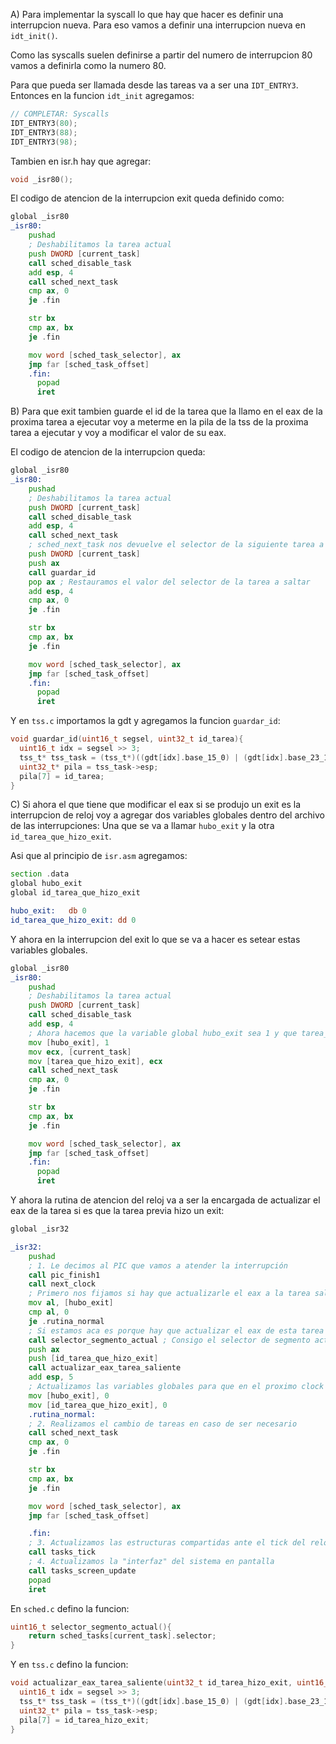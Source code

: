 A) Para implementar la syscall lo que hay que hacer es definir una interrupcion nueva. Para eso vamos a definir una interrupcion nueva en `idt_init()`.

Como las syscalls suelen definirse a partir del numero de interrupcion 80 vamos a definirla como la numero 80.

Para que pueda ser llamada desde las tareas va a ser una `IDT_ENTRY3`. Entonces en la funcion `idt_init` agregamos: 

```c
// COMPLETAR: Syscalls
IDT_ENTRY3(80);
IDT_ENTRY3(88);
IDT_ENTRY3(98);
```

Tambien en isr.h hay que agregar:

```h
void _isr80();
```

El codigo de atencion de la interrupcion exit queda definido como: 

```asm
global _isr80
_isr80:
    pushad
    ; Deshabilitamos la tarea actual
    push DWORD [current_task]
    call sched_disable_task
    add esp, 4
    call sched_next_task
    cmp ax, 0
    je .fin

    str bx
    cmp ax, bx
    je .fin

    mov word [sched_task_selector], ax
    jmp far [sched_task_offset] 
    .fin: 
      popad
      iret
```

B) Para que exit tambien guarde el id de la tarea que la llamo en el eax de la proxima tarea a ejecutar voy a meterme en la pila de la tss de la proxima tarea a ejecutar y voy a modificar el valor de su eax. 

El codigo de atencion de la interrupcion queda: 

```asm
global _isr80
_isr80:
    pushad
    ; Deshabilitamos la tarea actual
    push DWORD [current_task]
    call sched_disable_task
    add esp, 4
    call sched_next_task
    ; sched_next_task nos devuelve el selector de la siguiente tarea a ejecutar. 
    push DWORD [current_task]
    push ax
    call guardar_id
    pop ax ; Restauramos el valor del selector de la tarea a saltar
    add esp, 4
    cmp ax, 0
    je .fin

    str bx
    cmp ax, bx
    je .fin

    mov word [sched_task_selector], ax
    jmp far [sched_task_offset] 
    .fin: 
      popad
      iret
```

Y en `tss.c` importamos la gdt y agregamos la funcion `guardar_id`:

```c
void guardar_id(uint16_t segsel, uint32_t id_tarea){
  uint16_t idx = segsel >> 3;
  tss_t* tss_task = (tss_t*)((gdt[idx].base_15_0) | (gdt[idx].base_23_16 << 16) | (gdt[idx].base_31_24 << 24));
  uint32_t* pila = tss_task->esp;
  pila[7] = id_tarea; 
}
```

C) Si ahora el que tiene que modificar el eax si se produjo un exit es la interrupcion de reloj voy a agregar dos variables globales dentro del archivo de las interrupciones: Una que se va a llamar `hubo_exit` y la otra `id_tarea_que_hizo_exit`. 

Asi que al principio de `isr.asm` agregamos: 

```asm
section .data
global hubo_exit    
global id_tarea_que_hizo_exit  

hubo_exit:   db 0  
id_tarea_que_hizo_exit: dd 0    
```

Y ahora en la interrupcion del exit lo que se va a hacer es setear estas variables globales.

```asm
global _isr80
_isr80:
    pushad
    ; Deshabilitamos la tarea actual
    push DWORD [current_task]
    call sched_disable_task
    add esp, 4
    ; Ahora hacemos que la variable global hubo_exit sea 1 y que tarea_que_hizo_exit sea igual a current_task
    mov [hubo_exit], 1
    mov ecx, [current_task]
    mov [tarea_que_hizo_exit], ecx
    call sched_next_task
    cmp ax, 0
    je .fin

    str bx
    cmp ax, bx
    je .fin

    mov word [sched_task_selector], ax
    jmp far [sched_task_offset] 
    .fin: 
      popad
      iret
```

Y ahora la rutina de atencion del reloj va a ser la encargada de actualizar el eax de la tarea si es que la tarea previa hizo un exit: 

```asm
global _isr32

_isr32:
    pushad
    ; 1. Le decimos al PIC que vamos a atender la interrupción
    call pic_finish1
    call next_clock
    ; Primero nos fijamos si hay que actualizarle el eax a la tarea saliente
    mov al, [hubo_exit]
    cmp al, 0
    je .rutina_normal
    ; Si estamos aca es porque hay que actualizar el eax de esta tarea 
    call selector_segmento_actual ; Consigo el selector de segmento actual
    push ax 
    push [id_tarea_que_hizo_exit]
    call actualizar_eax_tarea_saliente
    add esp, 5 
    ; Actualizamos las variables globales para que en el proximo clock no se toque ningun eax si no se hizo ningun exit
    mov [hubo_exit], 0 
    mov [id_tarea_que_hizo_exit], 0
    .rutina_normal:
    ; 2. Realizamos el cambio de tareas en caso de ser necesario
    call sched_next_task
    cmp ax, 0
    je .fin

    str bx
    cmp ax, bx
    je .fin

    mov word [sched_task_selector], ax
    jmp far [sched_task_offset] 

    .fin:
    ; 3. Actualizamos las estructuras compartidas ante el tick del reloj
    call tasks_tick
    ; 4. Actualizamos la "interfaz" del sistema en pantalla
    call tasks_screen_update
    popad
    iret
```

En `sched.c` defino la funcion: 

```c
uint16_t selector_segmento_actual(){
    return sched_tasks[current_task].selector;
}
```

Y en `tss.c` defino la funcion: 

```c
void actualizar_eax_tarea_saliente(uint32_t id_tarea_hizo_exit, uint16_t segsel){
  uint16_t idx = segsel >> 3;
  tss_t* tss_task = (tss_t*)((gdt[idx].base_15_0) | (gdt[idx].base_23_16 << 16) | (gdt[idx].base_31_24 << 24));
  uint32_t* pila = tss_task->esp;
  pila[7] = id_tarea_hizo_exit;
}

```
